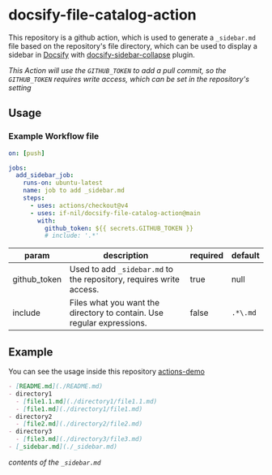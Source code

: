 # docsify-file-catalog-action


This repository is a github action, which is used to generate a `_sidebar.md` file based on the repository's file directory, which can be used to display a sidebar in [Docsify](https://docsify.js.org) with [docsify-sidebar-collapse](https://github.com/iPeng6/docsify-sidebar-collapse) plugin.

_This Action will use the `GITHUB_TOKEN` to add a pull commit, so the `GITHUB_TOKEN` requires write access, which can be set in the repository's setting_

## Usage

### Example Workflow file

```yml copy
on: [push]

jobs:
  add_sidebar_job:
    runs-on: ubuntu-latest
    name: job to add _sidebar.md
    steps:
      - uses: actions/checkout@v4
      - uses: if-nil/docsify-file-catalog-action@main
        with:
          github_token: ${{ secrets.GITHUB_TOKEN }}
          # include: '.*'
```

| param | description | required | default |
| --- | --- | --- | --- |
| github_token | Used to add `_sidebar.md` to the repository, requires write access. | true | null |
| include | Files what you want the directory to contain. Use regular expressions. | false | `.*\.md` |

## Example

You can see the usage inside this repository 
[actions-demo](https://github.com/if-nil/actions-demo)

``` md
- [README.md](./README.md)
- directory1
  - [file1.1.md](./directory1/file1.1.md)
  - [file1.md](./directory1/file1.md)
- directory2
  - [file2.md](./directory2/file2.md)
- directory3
  - [file3.md](./directory3/file3.md)
- [_sidebar.md](./_sidebar.md)

```
_contents of the `_sidebar.md`_
